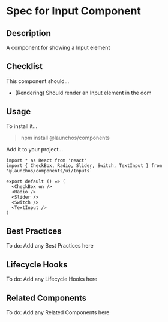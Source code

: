 # Spec for Input Component

## Description

A component for showing a Input element

## Checklist

This component should...

- (Rendering) Should render an Input element in the dom

## Usage

To install it...

> npm install @launchos/components

Add it to your project...

```
import * as React from 'react'
import { CheckBox, Radio, Slider, Switch, TextInput } from '@launchos/components/ui/Inputs`

export default () => (
  <CheckBox on />
  <Radio />
  <Slider />
  <Switch />
  <TextInput />
)
```

## Best Practices

To do: Add any Best Practices here

## Lifecycle Hooks

To do: Add any Lifecycle Hooks here

## Related Components

To do: Add any Related Components here
